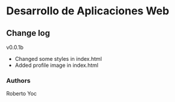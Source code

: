 # Desarrollo de Aplicaciones Web

## Change log


v0.0.1b
- Changed some styles in index.html
- Added profile image in index.html



### Authors

Roberto Yoc
